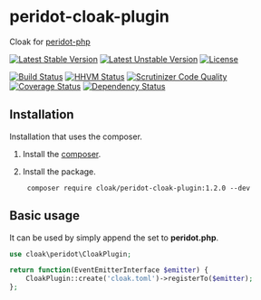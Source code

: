 peridot-cloak-plugin
==========================

Cloak for [peridot-php](http://peridot-php.github.io/)

[![Latest Stable Version](https://poser.pugx.org/cloak/peridot-cloak-plugin/v/stable.svg)](https://packagist.org/packages/cloak/peridot-cloak-plugin)
[![Latest Unstable Version](https://poser.pugx.org/cloak/peridot-cloak-plugin/v/unstable.svg)](https://packagist.org/packages/cloak/peridot-cloak-plugin) [![License](https://poser.pugx.org/cloak/peridot-cloak-plugin/license.svg)](https://packagist.org/packages/cloak/peridot-cloak-plugin)

[![Build Status](https://travis-ci.org/cloak-php/peridot-cloak-plugin.svg?branch=master)](https://travis-ci.org/cloak-php/peridot-cloak-plugin)
[![HHVM Status](http://hhvm.h4cc.de/badge/cloak/peridot-cloak-plugin.svg)](http://hhvm.h4cc.de/package/cloak/peridot-cloak-plugin)
[![Scrutinizer Code Quality](https://scrutinizer-ci.com/g/cloak-php/peridot-cloak-plugin/badges/quality-score.png?b=master)](https://scrutinizer-ci.com/g/cloak-php/peridot-cloak-plugin/?branch=master)
[![Coverage Status](https://coveralls.io/repos/cloak-php/peridot-cloak-plugin/badge.png?branch=master)](https://coveralls.io/r/cloak-php/peridot-cloak-plugin?branch=master)
[![Dependency Status](https://www.versioneye.com/user/projects/5513fe99df7e7b09ef000515/badge.svg?style=flat)](https://www.versioneye.com/user/projects/5513fe99df7e7b09ef000515)


Installation
------------------

Installation that uses the composer.

1. Install the [composer](https://getcomposer.org/).
2. Install the package.

		composer require cloak/peridot-cloak-plugin:1.2.0 --dev


Basic usage
------------------

It can be used by simply append the set to **peridot.php**.

```php
use cloak\peridot\CloakPlugin;

return function(EventEmitterInterface $emitter) {
    CloakPlugin::create('cloak.toml')->registerTo($emitter);
};
```
